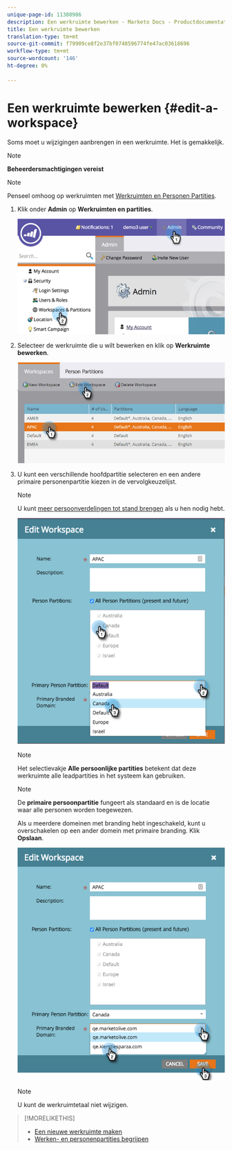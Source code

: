 ```yaml
---
unique-page-id: 11380986
description: Een werkruimte bewerken - Marketo Docs - Productdocumentatie
title: Een werkruimte bewerken
translation-type: tm+mt
source-git-commit: f79909ce8f2e37bf0748596774fe47ac03618696
workflow-type: tm+mt
source-wordcount: '146'
ht-degree: 0%

---
```



# Een werkruimte bewerken {#edit-a-workspace}

Soms moet u wijzigingen aanbrengen in een werkruimte. Het is gemakkelijk.

>[!NOTE]
>
>**Beheerdersmachtigingen vereist**

>[!NOTE]
>
>Penseel omhoog op werkruimten met [Werkruimten en Personen Partities](/help/marketo/product-docs/administration/workspaces-and-person-partitions/understanding-workspaces-and-person-partitions.md).

1. Klik onder **Admin** op **Werkruimten en partities**.

   ![](assets/image2014-9-17-11-3a59-3a11-1.png)

1. Selecteer de werkruimte die u wilt bewerken en klik op **Werkruimte bewerken**.

   ![](assets/two-7.png)

1. U kunt een verschillende hoofdpartitie selecteren en een andere primaire personenpartitie kiezen in de vervolgkeuzelijst.

   >[!NOTE]
   >
   >U kunt [meer persoonverdelingen tot stand brengen](/help/marketo/product-docs/administration/workspaces-and-person-partitions/create-a-person-partition.md) als u hen nodig hebt.

   ![](assets/three-7.png)

   >[!NOTE]
   >
   >Het selectievakje **Alle persoonlijke partities** betekent dat deze werkruimte alle leadpartities in het systeem kan gebruiken.

   >[!NOTE]
   >
   >De **primaire persoonpartitie** fungeert als standaard en is de locatie waar alle personen worden toegewezen.

   Als u meerdere domeinen met branding hebt ingeschakeld, kunt u overschakelen op een ander domein met primaire branding. Klik **Opslaan**.

   ![](assets/four-6.png)

   >[!NOTE]
   >
   >U kunt de werkruimtetaal niet wijzigen.

>[!MORELIKETHIS]
>
>* [Een nieuwe werkruimte maken](/help/marketo/product-docs/administration/workspaces-and-person-partitions/create-a-new-workspace.md)
>* [Werken- en personenpartities begrijpen](/help/marketo/product-docs/administration/workspaces-and-person-partitions/understanding-workspaces-and-person-partitions.md)

